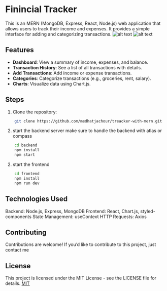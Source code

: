 # Finincial Tracker

This is an MERN (MongoDB, Express, React, Node.js) web application that allows users to track their income and expenses. It provides a simple interface for adding and categorizing transactions.
![alt text](https://github.com/medhatjachour/treacker-with-mern/blob/main/sample/1.png?raw=true)
![alt text](https://github.com/medhatjachour/treacker-with-mern/blob/main/sample/2.png?raw=true)

## Features
- **Dashboard**: View a summary of income, expenses, and balance.
- **Transaction History**: See a list of all transactions with details.
- **Add Transactions**: Add income or expense transactions.
- **Categories**: Categorize transactions (e.g., groceries, rent, salary).
- **Charts**: Visualize data using Chart.js.

## Steps

1. Clone the repository:
```bash
    git clone https://github.com/medhatjachour/treacker-with-mern.git
```
2. start the backend server
make sure to handle the backend with atlas or compass 
```bash
    cd backend
    npm install
    npm start
```
2. start the frontend

```bash
    cd frontend
    npm install
    npm run dev
```
## Technologies Used
Backend: Node.js, Express, MongoDB
Frontend: React, Chart.js, styled-components
State Management: useContext
HTTP Requests: Axios
## Contributing
Contributions are welcome! If you’d like to contribute to this project, just contact me

## License
This project is licensed under the MIT License - see the LICENSE file for details.
[MIT](https://choosealicense.com/licenses/mit/)
